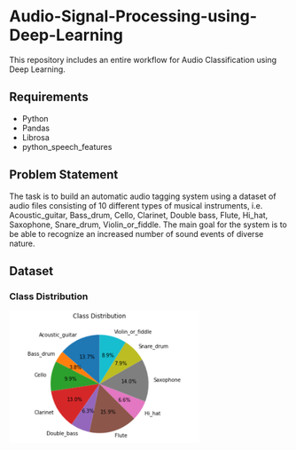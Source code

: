 # Audio-Signal-Processing-using-Deep-Learning
This repository includes an entire workflow for Audio Classification using Deep Learning.

## Requirements
* Python
* Pandas
* Librosa
* python_speech_features

## Problem Statement
The task is to build an automatic audio tagging system using a dataset of audio files consisting of 10 different types of musical instruments, i.e. Acoustic_guitar, Bass_drum, Cello, Clarinet, Double bass, Flute, Hi_hat, Saxophone, Snare_drum, Violin_or_fiddle. The main goal for the system is to be able to recognize an increased number of sound events of diverse nature.

## Dataset

### Class Distribution
![](Images/class_distribution.png)
